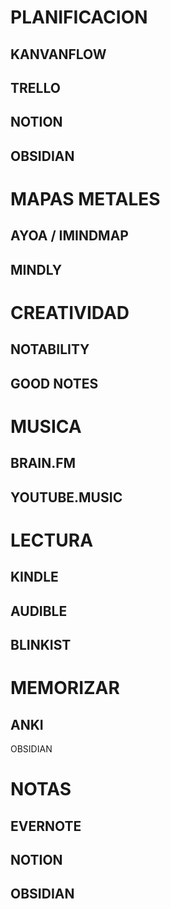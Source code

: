 # PLANIFICACION 
## KANVANFLOW 
## TRELLO 
## NOTION 
## OBSIDIAN
# MAPAS METALES 
## AYOA / IMINDMAP 
## MINDLY 
# CREATIVIDAD 
## NOTABILITY 
## GOOD NOTES 
# MUSICA 
## BRAIN.FM 
## YOUTUBE.MUSIC 
# LECTURA 
## KINDLE 
## AUDIBLE 
## BLINKIST 
# MEMORIZAR 
## ANKI 
OBSIDIAN
# NOTAS 
## EVERNOTE 
## NOTION 
## OBSIDIAN